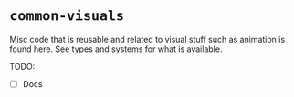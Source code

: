 # `common-visuals`

Misc code that is reusable and related to visual stuff such as animation is
found here.
See types and systems for what is available.

TODO:

- [ ] Docs
